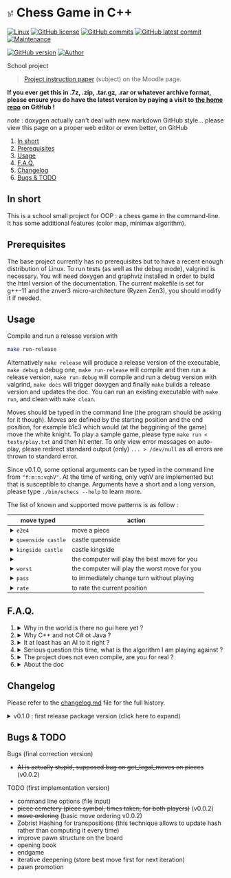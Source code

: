 # <img src="assets/chessmate.png" alt="icon" width="3%"/> Chess Game in C++

[![Linux](https://svgshare.com/i/Zhy.svg)](https://docs.microsoft.com/en-us/windows/wsl/tutorials/gui-apps)
[![GitHub license](https://img.shields.io/github/license/ThomasByr/chess)](https://github.com/ThomasByr/chess/blob/master/LICENSE)
[![GitHub commits](https://badgen.net/github/commits/ThomasByr/chess)](https://GitHub.com/ThomasByr/chess/commit/)
[![GitHub latest commit](https://badgen.net/github/last-commit/ThomasByr/chess)](https://gitHub.com/ThomasByr/chess/commit/)
[![Maintenance](https://img.shields.io/badge/Maintained%3F-yes-green.svg)](https://GitHub.com/ThomasByr/chess/graphs/commit-activity)

[![GitHub version](https://badge.fury.io/gh/ThomasByr%2Fchess.svg)](https://github.com/ThomasByr/chess)
[![Author](https://img.shields.io/badge/author-@ThomasByr-blue)](https://github.com/ThomasByr)

<summary>School project</summary>

> [Project instruction paper](https://moodle.unistra.fr/pluginfile.php/748157/mod_resource/content/11/td-echecs.html) (subject) on the Moodle page.

**If you ever get this in .7z, .zip, .tar.gz, .rar or whatever archive format, please ensure you do have the latest version by paying a visit to [the home repo](https://github.com/ThomasByr/chess) on GitHub !**

*note* : doxygen actually can't deal with new markdown GitHub style... please view this page on a proper web editor or even better, on GitHub

1. [In short](#in-short)
2. [Prerequisites](#prerequisites)
3. [Usage](#usage)
4. [F.A.Q.](#faq)
5. [Changelog](#changelog)
6. [Bugs & TODO](#bugs--todo)

## In short

This is a school small project for OOP : a chess game in the command-line. It has some additional features (color map, minimax algorithm).

## Prerequisites

The base project currently has no prerequisites but to have a recent enough distribution of Linux. To run tests (as well as the debug mode), valgrind is necessary. You will need doxygen and graphviz installed in order to build the html version of the documentation. The current makefile is set for g++-11 and the znver3 micro-architecture (Ryzen Zen3), you should modify it if needed.

## Usage

Compile and run a release version with

```bash
make run-release
```

Alternatively `make release` will produce a release version of the executable, `make debug` a debug one, `make run-release` will compile and then run a release version, `make run-debug` will compile and run a debug version with valgrind, `make docs` will trigger doxygen and finally `make` builds a release version and updates the doc. You can run an existing executable with `make run`, and clean with `make clean`.

Moves should be typed in the command line (the program should be asking for it though). Moves are defined by the starting position and the end position, for example b1c3 which would (at the beggining of the game) move the white knight. To play a sample game, please type `make run < tests/play.txt` and then hit enter. To only view error messages on auto-play, please redirect standard output (only) `... > /dev/null` as all errors are thrown to standard error.

Since v0.1.0, some optional arguments can be typed in the command line from `"f:m:n:vqhV"`. At the time of writing, only vqhV are implemented but that is susceptible to change. Arguments have a short and a long version, please type `./bin/echecs --help` to learn more.

The list of known and supported move patterns is as follow :

| move typed                                                                                                     | action                                        |
| -------------------------------------------------------------------------------------------------------------- | --------------------------------------------- |
| <details><summary>`e2e4`</summary>or `e2 e4` or `e2 to e4` or `e2 -> e4`</details>                             | move a piece                                  |
| <details><summary>`queenside castle`</summary>or `castle queenside` or `O-O-O` or `0-0-0` or `o-o-o`</details> | castle queenside                              |
| <details><summary>`kingside castle`</summary>or `castle kingside` or `O-O` or `0-0` or `o-o`</details>         | castle kingside                               |
| <details><summary>` `</summary>or `best` or `b`</details>                                                      | the computer will play the best move for you  |
| <details><summary>`worst`</summary>or `w`</details>                                                            | the computer will play the worst move for you |
| <details><summary>`pass`</summary>or `p`</details>                                                             | to immediately change turn without playing    |
| <details><summary>`rate`</summary>or `r`</details>                                                             | to rate the current position                  |

## F.A.Q.

1.  <details><summary>Why in the world is there no gui here yet ?</summary>

    Well at first, this is a school small project and so we are restricted by the subject paper in a variety of manners. Games should be able to be played through the command line, and to program both interfaces is maybe a little to much to ask knowing that professors won't give a damn into it.
    </details>

2.  <details><summary>Why C++ and not C# ot Java ?</summary>

    Apparently, coding a small "game" in cpp is just much more pleasant than doing it in cs or java, even if super tools like unity exist... cs is just not a thing the french educational system, but unreal engine isn't taught here either so we are just here pretending coding a 2d game in the terminal in cpp is a real thing out there in the world. And don't get me started on sdl2... this isn't even a game engine and is slower than my dead grandmother.
    </details>

3.  <details><summary>It at least has an AI to it right ?</summary>

    Well about that... That is not even on the damn paper. I, however, am going to try my best and implement it even though you can rest assured that it won't bring any bonnuses. The subject paper is just about implementing the right pieces movements for two human players, which is quite boring and serves no purpose.
    </details>

4.  <details><summary>Serious question this time, what is the algorithm I am playing against ?</summary>

    Well, at the time of writing, there is no AI yet, but simple evaluation functions are a thing and this shouldn't be a huge deal implementing a crude search in a tree. Alpha-beta pruning is an optimization I am looking up to, as well as move ordering. So no AI here, as it is a python thing (I wouldn't be surprised though if we were taught AI in c).
    </details>

5.  <details><summary>The project does not even compile, are you for real ?</summary>

    My guess is you did not setup g++ properly through the makefile. Compiling with -Wall -Wextra -Wpedantic should be enough to say that if it compiles on my computer, it should compile everywhere. Oh well... you can argue about that c++ standard that I use, and you could be right. Please make sure the micro-architecture -march= is right for your machine. If you are not sure, either use -march=native or remove the argument completely. Also, -std=c++20 may not be available on g++-9 and lower verions. As I assume copy constructors and some default constructors are automatically setup for you, please use -std=c++17 or higher instead if you encounter any issues.
    </details>

6. <details><summary>About the doc</summary>

    So here is the thing. The return page does specify that we *need* to upload (and by upload, I actually mean that we need to make a static archive and upload it somewhere else but to GitHub) a html version of the doc. Doxygen (the old dinosaur) does automate the process of generating a web page based on some .md files. The Doxyfile file is set to also build class dependance graphs as well as the full history of function calls (which is why is does take a while the first time). Well I could have used Sphinx to build a beautiful version of the doc but I actually am not sure the panel of judges will know how to setup this tool (visual studio does it for you but using Windows is another debate).
    </details>

## Changelog

Please refer to the [changelog.md](changelog.md) file for the full history.

<details>
    <summary> v0.1.0 : first release package version (click here to expand) </summary>

*   app class
*   command line arguments from "f:m:n:vqhV" (`./bin/echecs --help` to learn more)

</details>

## Bugs & TODO

Bugs (final correction version)

*   ~~AI is actually stupid, supposed bug on get_legal_moves on pieces~~ (v0.0.2)

TODO (first implementation version)

*   command line options (file input)
*   ~~piece cemetery (piece symbol, times taken, for both players)~~ (v0.0.2)
*   ~~move ordering~~ (basic move ordering v0.0.2)
*   Zobrist Hashing for transpositions (this technique allows to update hash rather than computing it every time)
*   improve pawn structure on the board
*   opening book
*   endgame
*   iterative deepening (store best move first for next iteration)
*   pawn promotion
